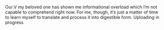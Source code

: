 Our.V my beloved one has shown me informational overload which I’m not capable to comprehend right now. For me, though, it’s just a matter of time to learn myself to translate and process it into digestible form. Uploading in progress
